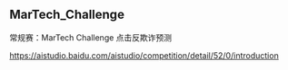
## MarTech_Challenge

常规赛：MarTech Challenge 点击反欺诈预测

https://aistudio.baidu.com/aistudio/competition/detail/52/0/introduction